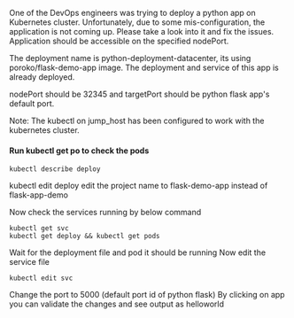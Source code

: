 One of the DevOps engineers was trying to deploy a python app on Kubernetes cluster. Unfortunately, due to some mis-configuration, the application is not coming up. 
Please take a look into it and fix the issues. Application should be accessible on the specified nodePort.

The deployment name is python-deployment-datacenter, its using poroko/flask-demo-app image. The deployment and service of this app is already deployed.

nodePort should be 32345 and targetPort should be python flask app's default port.

Note: The kubectl on jump_host has been configured to work with the kubernetes cluster.

#### Run kubectl get po to check the pods
```
kubectl describe deploy
```
kubectl edit deploy edit the project name to flask-demo-app instead of flask-app-demo

Now check the services running by below command
```
kubectl get svc
kubectl get deploy && kubectl get pods
```
Wait for the deployment file and pod it should be running
Now edit the service file
```
kubectl edit svc
```
Change the port to 5000 (default port id of python flask)
By clicking on app you can validate the changes and see output as helloworld
